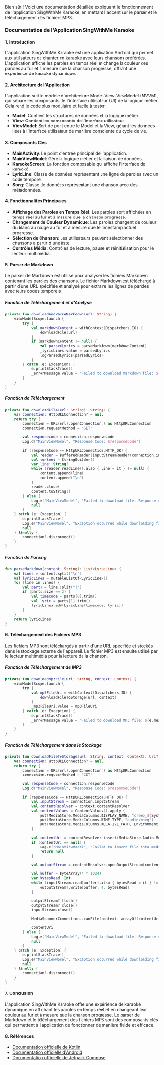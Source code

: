 Bien sûr ! Voici une documentation détaillée expliquant le fonctionnement de l'application SingWithMe Karaoke, en mettant l'accent sur le parser et le téléchargement des fichiers MP3.

### Documentation de l'Application SingWithMe Karaoke

#### 1. Introduction

L'application SingWithMe Karaoke est une application Android qui permet aux utilisateurs de chanter en karaoké avec leurs chansons préférées. L'application affiche les paroles en temps réel et change la couleur des paroles au fur et à mesure que la chanson progresse, offrant une expérience de karaoké dynamique.

#### 2. Architecture de l'Application

L'application suit le modèle d'architecture Model-View-ViewModel (MVVM), qui sépare les composants de l'interface utilisateur (UI) de la logique métier. Cela rend le code plus modulaire et facile à tester.

- **Model**: Contient les structures de données et la logique métier.
- **View**: Contient les composants de l'interface utilisateur.
- **ViewModel**: Sert de pont entre le Model et la View, gérant les données liées à l'interface utilisateur de manière consciente du cycle de vie.

#### 3. Composants Clés

- **MainActivity**: Le point d'entrée principal de l'application.
- **MainViewModel**: Gère la logique métier et la liaison de données.
- **KaraokeScreen**: La fonction composable qui affiche l'interface de karaoké.
- **LyricLine**: Classe de données représentant une ligne de paroles avec un code temporel.
- **Song**: Classe de données représentant une chanson avec des métadonnées.

#### 4. Fonctionnalités Principales

- **Affichage des Paroles en Temps Réel**: Les paroles sont affichées en temps réel au fur et à mesure que la chanson progresse.
- **Changement de Couleur Dynamique**: Les paroles changent de couleur du blanc au rouge au fur et à mesure que le timestamp actuel progresse.
- **Sélection de Chanson**: Les utilisateurs peuvent sélectionner des chansons à partir d'une liste.
- **Contrôles Média**: Contrôles de lecture, pause et réinitialisation pour le lecteur multimédia.

#### 5. Parser de Markdown

Le parser de Markdown est utilisé pour analyser les fichiers Markdown contenant les paroles des chansons. Le fichier Markdown est téléchargé à partir d'une URL spécifiée et analysé pour extraire les lignes de paroles avec leurs codes temporels.

##### Fonction de Téléchargement et d'Analyse

```kotlin
private fun downloadAndParseMarkdown(url: String) {
    viewModelScope.launch {
        try {
            val markdownContent = withContext(Dispatchers.IO) {
                downloadFile(url)
            }
            if (markdownContent != null) {
                val parsedLyrics = parseMarkdown(markdownContent)
                _lyricLines.value = parsedLyrics
                logParsedLyrics(parsedLyrics)
            }
        } catch (e: Exception) {
            e.printStackTrace()
            _errorMessage.value = "Failed to download markdown file: ${e.message}"
        }
    }
}
```


##### Fonction de Téléchargement

```kotlin
private fun downloadFile(url: String): String? {
    var connection: HttpURLConnection? = null
    return try {
        connection = URL(url).openConnection() as HttpURLConnection
        connection.requestMethod = "GET"

        val responseCode = connection.responseCode
        Log.d("MainViewModel", "Response Code: $responseCode")

        if (responseCode == HttpURLConnection.HTTP_OK) {
            val reader = BufferedReader(InputStreamReader(connection.inputStream))
            val content = StringBuilder()
            var line: String?
            while (reader.readLine().also { line = it } != null) {
                content.append(line)
                content.append("\n")
            }
            reader.close()
            content.toString()
        } else {
            Log.e("MainViewModel", "Failed to download file. Response code: $responseCode")
            null
        }
    } catch (e: Exception) {
        e.printStackTrace()
        Log.e("MainViewModel", "Exception occurred while downloading file: ${e.message}")
        null
    } finally {
        connection?.disconnect()
    }
}
```

##### Fonction de Parsing

```kotlin
fun parseMarkdown(content: String): List<LyricLine> {
    val lines = content.split("\n")
    val lyricLines = mutableListOf<LyricLine>()
    for (line in lines) {
        val parts = line.split("|")
        if (parts.size == 2) {
            val timecode = parts[0].trim()
            val lyric = parts[1].trim()
            lyricLines.add(LyricLine(timecode, lyric))
        }
    }
    return lyricLines
}
```

#### 6. Téléchargement des Fichiers MP3

Les fichiers MP3 sont téléchargés à partir d'une URL spécifiée et stockés dans le stockage externe de l'appareil. Le fichier MP3 est ensuite utilisé par le lecteur multimédia pour la lecture de la chanson.

##### Fonction de Téléchargement de MP3

```kotlin
private fun downloadMp3File(url: String, context: Context) {
    viewModelScope.launch {
        try {
            val mp3FileUri = withContext(Dispatchers.IO) {
                downloadFileToStorage(url, context)
            }
            _mp3FileUri.value = mp3FileUri
        } catch (e: Exception) {
            e.printStackTrace()
            _errorMessage.value = "Failed to download MP3 file: ${e.message}"
        }
    }
}
```

##### Fonction de Téléchargement dans le Stockage

```kotlin
private fun downloadFileToStorage(url: String, context: Context): Uri? {
    var connection: HttpURLConnection? = null
    return try {
        connection = URL(url).openConnection() as HttpURLConnection
        connection.requestMethod = "GET"

        val responseCode = connection.responseCode
        Log.d("MainViewModel", "Response Code: $responseCode")

        if (responseCode == HttpURLConnection.HTTP_OK) {
            val inputStream = connection.inputStream
            val contentResolver = context.contentResolver
            val contentValues = ContentValues().apply {
                put(MediaStore.MediaColumns.DISPLAY_NAME, "creep_${System.currentTimeMillis()}.mp3")
                put(MediaStore.MediaColumns.MIME_TYPE, "audio/mpeg")
                put(MediaStore.MediaColumns.RELATIVE_PATH, Environment.DIRECTORY_MUSIC + "/SingWithMe")
            }

            val contentUri = contentResolver.insert(MediaStore.Audio.Media.EXTERNAL_CONTENT_URI, contentValues)
            if (contentUri == null) {
                Log.e("MainViewModel", "Failed to insert file into media store.")
                return null
            }

            val outputStream = contentResolver.openOutputStream(contentUri)

            val buffer = ByteArray(4 * 1024)
            var bytesRead: Int
            while (inputStream.read(buffer).also { bytesRead = it } != -1) {
                outputStream?.write(buffer, 0, bytesRead)
            }

            outputStream?.flush()
            outputStream?.close()
            inputStream.close()

            MediaScannerConnection.scanFile(context, arrayOf(contentUri.toString()), null, null)

            contentUri
        } else {
            Log.e("MainViewModel", "Failed to download file. Response code: $responseCode")
            null
        }
    } catch (e: Exception) {
        e.printStackTrace()
        Log.e("MainViewModel", "Exception occurred while downloading file: ${e.message}")
        null
    } finally {
        connection?.disconnect()
    }
}
```

#### 7. Conclusion

L'application SingWithMe Karaoke offre une expérience de karaoké dynamique en affichant les paroles en temps réel et en changeant leur couleur au fur et à mesure que la chanson progresse. Le parser de Markdown et le téléchargement des fichiers MP3 sont des composants clés qui permettent à l'application de fonctionner de manière fluide et efficace.

#### 8. Références

- [Documentation officielle de Kotlin](https://kotlinlang.org/docs/home.html)
- [Documentation officielle d'Android](https://developer.android.com/docs)
- [Documentation officielle de Jetpack Compose](https://developer.android.com/jetpack/compose)
